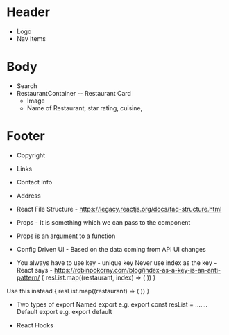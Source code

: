 # Header 
- Logo
- Nav Items 
# Body 
- Search 
- RestaurantContainer 
-- Restaurant Card
    - Image
    - Name of Restaurant, star rating, cuisine, 
# Footer 
- Copyright
- Links 
- Contact Info
- Address

- React File Structure - https://legacy.reactjs.org/docs/faq-structure.html



- Props - It is something which we can pass to the component 
- Props is an argument to a function 

- Config Driven UI - Based on the data coming from API UI changes

- You always have to use key - unique key
Never use index as the key - React says - https://robinpokorny.com/blog/index-as-a-key-is-an-anti-pattern/
{
    resList.map((restaurant, index) => (
        <RestaurantCard key={index} resData={restaurant}/>
    ))
}

Use this instead
{
    resList.map((restaurant) => (
        <RestaurantCard key={restaurant.info.id} resData={restaurant}/>
    ))
}


- Two types of export 
Named export e.g. export const resList = .......
Default export e.g. export default <Name of componnt>


- React Hooks
